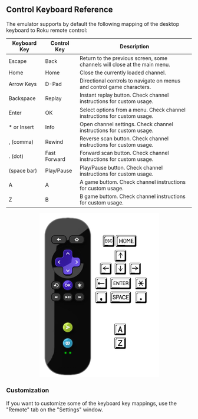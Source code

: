 ## Control Keyboard Reference

The emulator supports by default the following mapping of the desktop keyboard to Roku remote control:

| Keyboard Key    | Control Key | Description                                                               |
|-----------------|-------------|---------------------------------------------------------------------------|
| Escape          |    Back     |  Return to the previous screen, some channels will close at the main menu.|
| Home            |    Home     |  Close the currently loaded channel.                                      |
| Arrow Keys      |    D-Pad    |  Directional controls to navigate on menus and control game characters.   |
| Backspace       |    Replay   |  Instant replay button. Check channel instructions for custom usage.      |
| Enter           |    OK       |  Select options from a menu. Check channel instructions for custom usage. |
| * or Insert     |    Info     |  Open channel settings. Check channel instructions for custom usage.      |
| , (comma)       |    Rewind   |  Reverse scan button. Check channel instructions for custom usage.        |
| . (dot)         | Fast Forward|  Forward scan button. Check channel instructions for custom usage.        |
| (space bar)     |  Play/Pause |  Play/Pause button. Check channel instructions for custom usage.          |
| A               |     A       |  A game buttom. Check channel instructions for custom usage.              |
| Z               |     B       |  B game buttom. Check channel instructions for custom usage.              |

<p align="center">
<img src="images/control-reference.png?raw=true"/>
</p>

### Customization

If you want to customize some of the keyboard key mappings, use the "Remote" tab on the "Settings" window.
